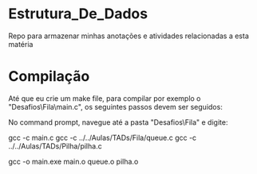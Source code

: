 # Estrutura_De_Dados
Repo para armazenar minhas anotações e atividades relacionadas a esta matéria

# Compilação
Até que eu crie um make file, para compilar por exemplo o "Desafios\Fila\main.c",
os seguintes passos devem ser seguidos:

No command prompt, navegue até a pasta "Desafios\Fila" e digite:

gcc -c main.c
gcc -c ../../Aulas/TADs/Fila/queue.c
gcc -c ../../Aulas/TADs/Pilha/pilha.c

gcc -o main.exe main.o queue.o pilha.o